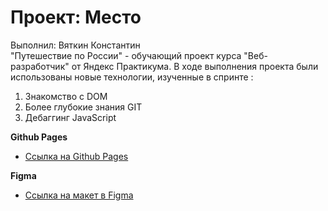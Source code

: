 # Проект: Место


Выполнил: Вяткин Константин  
"Путешествие по России" - обучающий проект курса "Веб-разработчик" от Яндекс Практикума. 
 В ходе выполнения проекта были использованы новые технологии, изученные в спринте :  
 1. Знакомство с DOM
 2. Более глубокие знания GIT
 3. Дебаггинг JavaScript

**Github Pages**

* [Ссылка на Github Pages](https://kostiako2.github.io/mesto/)

**Figma**

* [Ссылка на макет в Figma](https://www.figma.com/file/2cn9N9jSkmxD84oJik7xL7/JavaScript.-Sprint-4?node-id=0%3A1)
